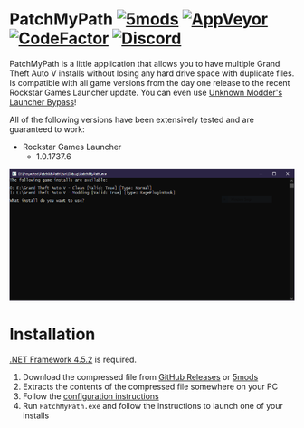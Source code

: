 # PatchMyPath [![5mods][5mods-img]][5mods-url] [![AppVeyor][appveyor-img]][appveyor-url] [![CodeFactor][codefactor-img]][codefactor-url] [![Discord][discord-img]][discord-url]

PatchMyPath is a little application that allows you to have multiple Grand Theft Auto V installs without losing any hard drive space with duplicate files. Is compatible with all game versions from the day one release to the recent Rockstar Games Launcher update. You can even use [Unknown Modder's](https://www.gta5-mods.com/users/Unknown%20Modder) [Launcher Bypass](https://www.gta5-mods.com/tools/gtavlauncherbypass)!

All of the following versions have been extensively tested and are guaranteed to work:

* Rockstar Games Launcher
    * 1.0.1737.6

<div align="center">
    <img src="preview.png"/>
</div>

# Installation

[.NET Framework 4.5.2](https://dotnet.microsoft.com/download/dotnet-framework/net452) is required.

1. Download the compressed file from [GitHub Releases][releases-url] or [5mods][5mods-url]
2. Extracts the contents of the compressed file somewhere on your PC
3. Follow the [configuration instructions](config/index.md)
4. Run `PatchMyPath.exe` and follow the instructions to launch one of your installs

[5mods-img]: https://img.shields.io/badge/5mods-download-20BA4E.svg
[5mods-url]: https://www.gta5-mods.com/tools/patchmypath
[appveyor-img]: https://img.shields.io/appveyor/ci/justalemon/patchmypath.svg?label=appveyor
[appveyor-url]: https://ci.appveyor.com/project/justalemon/patchmypath
[codefactor-img]: https://www.codefactor.io/repository/github/justalemon/patchmypath/badge
[codefactor-url]: https://www.codefactor.io/repository/github/justalemon/patchmypath
[discord-img]: https://img.shields.io/badge/discord-join-7289DA.svg
[discord-url]: https://discord.gg/Cf6sspj
[releases-url]: https://github.com/justalemon/PatchMyPath/releases

